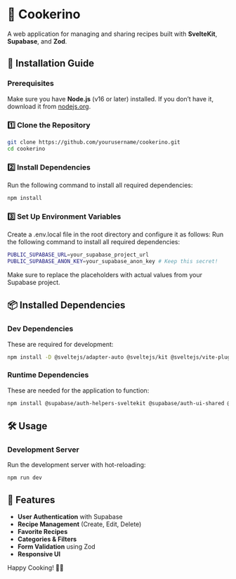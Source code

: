 # 🥘 Cookerino

A web application for managing and sharing recipes built with **SvelteKit**, **Supabase**, and **Zod**.

## 🚀 Installation Guide

### Prerequisites
Make sure you have **Node.js** (v16 or later) installed. If you don’t have it, download it from [nodejs.org](https://nodejs.org/).

### 1️⃣ Clone the Repository
```sh
git clone https://github.com/yourusername/cookerino.git
cd cookerino
```

### 2️⃣ Install Dependencies
Run the following command to install all required dependencies:
```sh
npm install
```

### 3️⃣ Set Up Environment Variables

Create a .env.local file in the root directory and configure it as follows:
Run the following command to install all required dependencies:
```sh
PUBLIC_SUPABASE_URL=your_supabase_project_url
PUBLIC_SUPABASE_ANON_KEY=your_supabase_anon_key # Keep this secret!
```

Make sure to replace the placeholders with actual values from your Supabase project.

## 📦 Installed Dependencies

### Dev Dependencies
These are required for development:
```sh
npm install -D @sveltejs/adapter-auto @sveltejs/kit @sveltejs/vite-plugin-svelte @tsconfig/svelte svelte svelte-check sveltekit-superforms typescript vite zod
```

### Runtime Dependencies
These are needed for the application to function:
```sh
npm install @supabase/auth-helpers-sveltekit @supabase/auth-ui-shared @supabase/auth-ui-svelte @supabase/ssr @supabase/supabase-js bootstrap superforms
```

## 🛠 Usage

### Development Server
Run the development server with hot-reloading:
```sh
npm run dev
```

## 🌟 Features
- **User Authentication** with Supabase
- **Recipe Management** (Create, Edit, Delete)
- **Favorite Recipes**
- **Categories & Filters**
- **Form Validation** using Zod
- **Responsive UI** 


Happy Cooking! 🍲🔥

